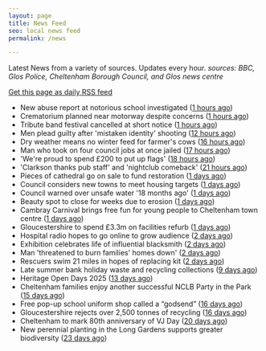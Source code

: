 ```yaml
---
layout: page
title: News Feed
seo: local news feed
permalink: /news

---
```


Latest News from a variety of sources. Updates every hour.
_sources: BBC, Glos Police, Cheltenham Borough Council, and Glos news centre_

[Get this page as daily RSS feed](/daily.rss)

<!-- news_marker starts -->
- New abuse report at notorious school investigated ([1 hours ago](https://www.bbc.com/news/articles/cvgnq2rqz73o?at_medium=RSS&at_campaign=rss))
- Crematorium planned near motorway despite concerns ([1 hours ago](https://www.bbc.com/news/articles/c62nm6z8202o?at_medium=RSS&at_campaign=rss))
- Tribute band festival cancelled at short notice ([1 hours ago](https://www.bbc.com/news/articles/cz71znl0nnpo?at_medium=RSS&at_campaign=rss))
- Men plead guilty after 'mistaken identity' shooting ([12 hours ago](https://www.bbc.com/news/articles/cq58x9x2xzwo?at_medium=RSS&at_campaign=rss))
- Dry weather means no winter feed for farmer's cows ([16 hours ago](https://www.bbc.com/news/articles/cpqv0jg220vo?at_medium=RSS&at_campaign=rss))
- Man who took on four council jobs at once jailed ([17 hours ago](https://www.bbc.com/news/articles/c3dp7m4yv2xo?at_medium=RSS&at_campaign=rss))
- 'We're proud to spend £200 to put up flags' ([18 hours ago](https://www.bbc.com/news/articles/czxpel6dwr0o?at_medium=RSS&at_campaign=rss))
- 'Clarkson thanks pub staff' and 'nightclub comeback' ([21 hours ago](https://www.bbc.com/news/articles/cpqv050p455o?at_medium=RSS&at_campaign=rss))
- Pieces of cathedral go on sale to fund restoration ([1 days ago](https://www.bbc.com/news/articles/c4gqvnpnz3go?at_medium=RSS&at_campaign=rss))
- Council considers new towns to meet housing targets ([1 days ago](https://www.bbc.com/news/articles/c4g659qnkgdo?at_medium=RSS&at_campaign=rss))
- Council warned over unsafe water '18 months ago' ([1 days ago](https://www.bbc.com/news/articles/ckge4gqjykeo?at_medium=RSS&at_campaign=rss))
- Beauty spot to close for weeks due to erosion ([1 days ago](https://www.bbc.com/news/articles/c93d53dwwzpo?at_medium=RSS&at_campaign=rss))
- Cambray Carnival brings free fun for young people to Cheltenham town centre ([1 days ago](https://www.cheltenham.gov.uk/news/article/3043/cambray_carnival_brings_free_fun_for_young_people_to_cheltenham_town_centre))
- Gloucestershire to spend £3.3m on facilities refurb ([1 days ago](https://www.bbc.com/sport/cricket/articles/c15lxez8y0wo?at_medium=RSS&at_campaign=rss))
- Hospital radio hopes to go online to grow audience ([2 days ago](https://www.bbc.com/news/articles/czr6j870z3zo?at_medium=RSS&at_campaign=rss))
- Exhibition celebrates life of influential blacksmith ([2 days ago](https://www.bbc.com/news/articles/ckgepvd0q4po?at_medium=RSS&at_campaign=rss))
- Man 'threatened to burn families' homes down' ([2 days ago](https://www.bbc.com/news/articles/cqlexk421qgo?at_medium=RSS&at_campaign=rss))
- Rescuers swim 21 miles in hopes of replacing kit ([2 days ago](https://www.bbc.com/news/articles/c8jpn1kdm49o?at_medium=RSS&at_campaign=rss))
- Late summer bank holiday waste and recycling collections ([9 days ago](https://www.cheltenham.gov.uk/news/article/3042/late_summer_bank_holiday_waste_and_recycling_collections))
- Heritage Open Days 2025 ([13 days ago](https://www.cheltenham.gov.uk/news/article/3041/heritage_open_days_2025))
- Cheltenham families enjoy another successful NCLB Party in the Park ([15 days ago](https://www.cheltenham.gov.uk/news/article/3040/cheltenham_families_enjoy_another_successful_nclb_party_in_the_park))
- Free pop-up school uniform shop called a “godsend” ([16 days ago](https://www.bbc.co.uk/sounds/play/p0lwhv8j?at_medium=RSS&at_campaign=rss))
- Gloucestershire rejects over 2,500 tonnes of recycling ([16 days ago](https://www.bbc.co.uk/sounds/play/p0lwhp89?at_medium=RSS&at_campaign=rss))
- Cheltenham to mark 80th anniversary of VJ Day ([20 days ago](https://www.cheltenham.gov.uk/news/article/3039/cheltenham_to_mark_80th_anniversary_of_vj_day))
- New perennial planting in the Long Gardens supports greater biodiversity ([23 days ago](https://www.cheltenham.gov.uk/news/article/3038/new_perennial_planting_in_the_long_gardens_supports_greater_biodiversity))

<!-- news_marker ends -->
